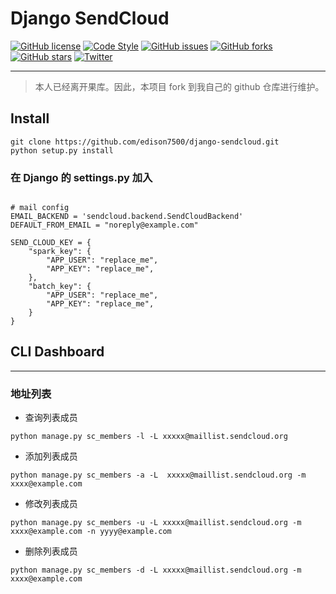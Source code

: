 # Django SendCloud


[![GitHub license](https://img.shields.io/github/license/edison7500/django-sendcloud.svg)](https://github.com/edison7500/django-sendcloud/blob/master/LICENSE)
[![Code Style](https://img.shields.io/badge/code%20style-black-000000.svg)](https://github.com/psf/black)
[![GitHub issues](https://img.shields.io/github/issues/edison7500/django-sendcloud.svg)](https://github.com/edison7500/django-sendcloud/issues)
[![GitHub forks](https://img.shields.io/github/forks/edison7500/django-sendcloud.svg)](https://github.com/edison7500/django-sendcloud/network)
[![GitHub stars](https://img.shields.io/github/stars/edison7500/django-sendcloud.svg)](https://github.com/edison7500/django-sendcloud/stargazers)
[![Twitter](https://img.shields.io/twitter/url/https/github.com/edison7500/django-sendcloud.svg?style=social)](https://twitter.com/intent/tweet?text=Wow:&url=https%3A%2F%2Fgithub.com%2Fedison7500%2Fdjango-sendcloud)


---

> 本人已经离开果库。因此，本项目 fork 到我自己的 github 仓库进行维护。


## Install 

```.shell script
git clone https://github.com/edison7500/django-sendcloud.git
python setup.py install
```

### 在 Django 的 settings.py 加入  

```.python

# mail config
EMAIL_BACKEND = 'sendcloud.backend.SendCloudBackend'
DEFAULT_FROM_EMAIL = "noreply@example.com"

SEND_CLOUD_KEY = {
    "spark_key": {
        "APP_USER": "replace_me",
        "APP_KEY": "replace_me",
    },
    "batch_key": {
        "APP_USER": "replace_me",
        "APP_KEY": "replace_me",
    }
}

```


## CLI Dashboard

---

### 地址列表

* 查询列表成员
```.shell
python manage.py sc_members -l -L xxxxx@maillist.sendcloud.org
```

* 添加列表成员
```.shell
python manage.py sc_members -a -L  xxxxx@maillist.sendcloud.org -m xxxx@example.com
```
    
* 修改列表成员
```.shell
python manage.py sc_members -u -L xxxxx@maillist.sendcloud.org -m xxxx@example.com -n yyyy@example.com
```

* 删除列表成员
```.shell
python manage.py sc_members -d -L xxxxx@maillist.sendcloud.org -m xxxx@example.com
```
